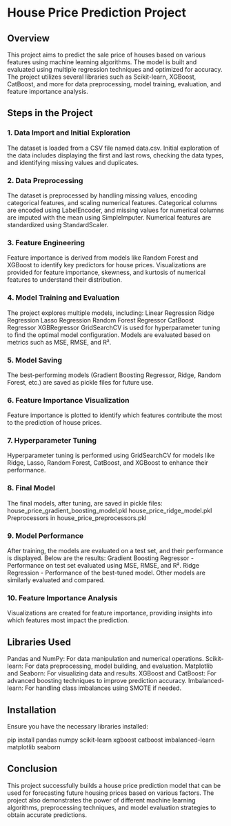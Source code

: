 # House Price Prediction Project
## Overview
This project aims to predict the sale price of houses based on various features using machine learning algorithms. The model is built and evaluated using multiple regression techniques and optimized for accuracy. The project utilizes several libraries such as Scikit-learn, XGBoost, CatBoost, and more for data preprocessing, model training, evaluation, and feature importance analysis.

## Steps in the Project
### 1. Data Import and Initial Exploration
The dataset is loaded from a CSV file named data.csv.
Initial exploration of the data includes displaying the first and last rows, checking the data types, and identifying missing values and duplicates.
### 2. Data Preprocessing
The dataset is preprocessed by handling missing values, encoding categorical features, and scaling numerical features.
Categorical columns are encoded using LabelEncoder, and missing values for numerical columns are imputed with the mean using SimpleImputer.
Numerical features are standardized using StandardScaler.
### 3. Feature Engineering
Feature importance is derived from models like Random Forest and XGBoost to identify key predictors for house prices.
Visualizations are provided for feature importance, skewness, and kurtosis of numerical features to understand their distribution.
### 4. Model Training and Evaluation
The project explores multiple models, including:
Linear Regression
Ridge Regression
Lasso Regression
Random Forest Regressor
CatBoost Regressor
XGBRegressor
GridSearchCV is used for hyperparameter tuning to find the optimal model configuration.
Models are evaluated based on metrics such as MSE, RMSE, and R².
### 5. Model Saving
The best-performing models (Gradient Boosting Regressor, Ridge, Random Forest, etc.) are saved as pickle files for future use.
### 6. Feature Importance Visualization
Feature importance is plotted to identify which features contribute the most to the prediction of house prices.
### 7. Hyperparameter Tuning
Hyperparameter tuning is performed using GridSearchCV for models like Ridge, Lasso, Random Forest, CatBoost, and XGBoost to enhance their performance.
### 8. Final Model
The final models, after tuning, are saved in pickle files:
house_price_gradient_boosting_model.pkl
house_price_ridge_model.pkl
Preprocessors in house_price_preprocessors.pkl
### 9. Model Performance
After training, the models are evaluated on a test set, and their performance is displayed. Below are the results:
Gradient Boosting Regressor - Performance on test set evaluated using MSE, RMSE, and R².
Ridge Regression - Performance of the best-tuned model.
Other models are similarly evaluated and compared.
### 10. Feature Importance Analysis
Visualizations are created for feature importance, providing insights into which features most impact the prediction.
## Libraries Used
Pandas and NumPy: For data manipulation and numerical operations.
Scikit-learn: For data preprocessing, model building, and evaluation.
Matplotlib and Seaborn: For visualizing data and results.
XGBoost and CatBoost: For advanced boosting techniques to improve prediction accuracy.
Imbalanced-learn: For handling class imbalances using SMOTE if needed.

## Installation
Ensure you have the necessary libraries installed:

pip install pandas numpy scikit-learn xgboost catboost imbalanced-learn matplotlib seaborn

## Conclusion
This project successfully builds a house price prediction model that can be used for forecasting future housing prices based on various factors. The project also demonstrates the power of different machine learning algorithms, preprocessing techniques, and model evaluation strategies to obtain accurate predictions.
